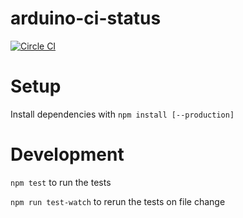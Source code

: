 arduino-ci-status
=========

[![Circle CI](https://circleci.com/gh/christian-fei/arduino-ci-status.svg?style=svg)](https://circleci.com/gh/christian-fei/arduino-ci-status)


# Setup

Install dependencies with `npm install [--production]`

# Development

`npm test` to run the tests

`npm run test-watch` to rerun the tests on file change
